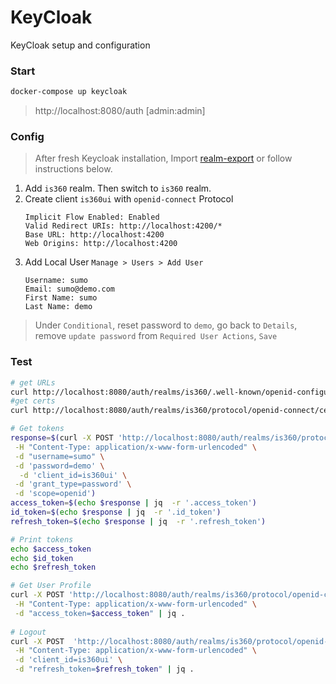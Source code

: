 KeyCloak
========
KeyCloak setup and configuration 

### Start
```bash
docker-compose up keycloak
```
> http://localhost:8080/auth   [admin:admin] 

### Config
> After fresh Keycloak installation, Import [realm-export](./realm-export.json) or follow instructions below. 

1. Add `is360` realm. Then switch to `is360` realm.
2. Create client `is360ui` with `openid-connect` Protocol
    ```
    Implicit Flow Enabled: Enabled
    Valid Redirect URIs: http://localhost:4200/*
    Base URL: http://localhost:4200
    Web Origins: http://localhost:4200
    ```
3. Add Local User `Manage > Users > Add User`
    ```
    Username: sumo
    Email: sumo@demo.com
    First Name: sumo
    Last Name: demo
    ```
> Under `Conditional`, reset password to `demo`, go back to `Details`, remove `update password` from  `Required User Actions`, `Save`

### Test

```bash
# get URLs
curl http://localhost:8080/auth/realms/is360/.well-known/openid-configuration | jq .
#get certs
curl http://localhost:8080/auth/realms/is360/protocol/openid-connect/certs | jq .

# Get tokens
response=$(curl -X POST 'http://localhost:8080/auth/realms/is360/protocol/openid-connect/token' \
 -H "Content-Type: application/x-www-form-urlencoded" \
 -d "username=sumo" \
 -d 'password=demo' \
  -d 'client_id=is360ui' \
 -d 'grant_type=password' \
 -d 'scope=openid')
access_token=$(echo $response | jq  -r '.access_token')
id_token=$(echo $response | jq  -r '.id_token')
refresh_token=$(echo $response | jq  -r '.refresh_token')

# Print tokens
echo $access_token
echo $id_token
echo $refresh_token

# Get User Profile
curl -X POST 'http://localhost:8080/auth/realms/is360/protocol/openid-connect/userinfo' \
 -H "Content-Type: application/x-www-form-urlencoded" \
 -d "access_token=$access_token" | jq .
 
# Logout
curl -X POST  'http://localhost:8080/auth/realms/is360/protocol/openid-connect/logout' \
 -H "Content-Type: application/x-www-form-urlencoded" \
 -d 'client_id=is360ui' \
 -d "refresh_token=$refresh_token" | jq .
 ```
